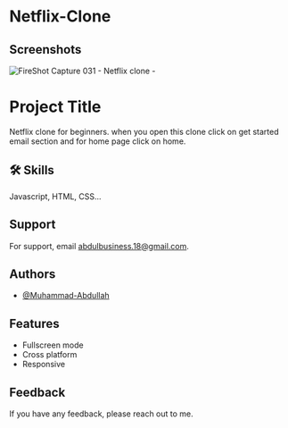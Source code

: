 # Netflix-Clone

## Screenshots

![FireShot Capture 031 - Netflix clone - ](https://github.com/Muhammad-Abdullah-13/Netflix-Clone/assets/122008634/7f092273-8eb8-4c83-88a8-6a1bd2531eea)



# Project Title

Netflix clone for beginners.
when you open this clone click on get started email section and for home page click on home.

## 🛠 Skills
Javascript, HTML, CSS...


## Support

For support, email abdulbusiness.18@gmail.com.

## Authors

- [@Muhammad-Abdullah](https://github.com/Muhammad-Abdullah-13)


## Features
- Fullscreen mode
- Cross platform
- Responsive

## Feedback

If you have any feedback, please reach out to me.
